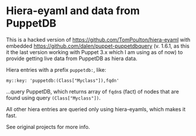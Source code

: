 Hiera-eyaml and data from PuppetDB
==================================

This is a hacked version of https://github.com/TomPoulton/hiera-eyaml with embedded https://github.com/dalen/puppet-puppetdbquery (v. 1.6.1, as this  it the last version working with Puppet 3.x which I am using as of now) to provide getting live data from PuppetDB as hiera data.

Hiera entries with a prefix `puppetdb:`, like:

```
my::key: 'puppetdb:(Class["Myclass"]),fqdn'
```

...query PuppetDB, which returns array of `fqdn`s (fact) of nodes that are found using query `(Class["Myclass"])`.

All other hiera entries are queried only using hiera-eyamls, which makes it fast.


See original projects for more info.
